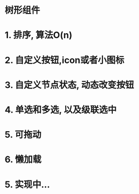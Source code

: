 # 树形组件
# 1. 排序, 算法O(n)
# 2. 自定义按钮,icon或者小图标
# 3. 自定义节点状态, 动态改变按钮
# 4. 单选和多选, 以及级联选中
# 5. 可拖动
# 6. 懒加载

# 5. 实现中...
